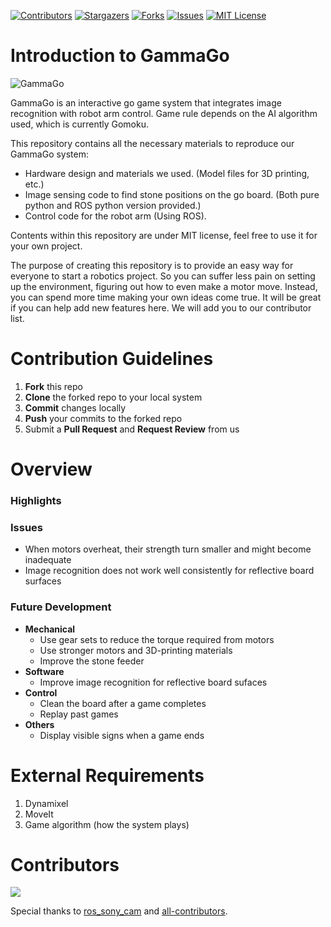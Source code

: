 [![Contributors][contributors-shield]][contributors-url]
[![Stargazers][stars-shield]][stars-url]
[![Forks][forks-shield]][forks-url]
[![Issues][issues-shield]][issues-url]
[![MIT License][license-shield]][license-url]

# Introduction to GammaGo
![GammaGo](https://user-images.githubusercontent.com/47680904/158308089-48b26049-3eb7-43ec-87d3-ab005eae93a7.jpg)

GammaGo is an interactive go game system that integrates image recognition with robot arm control. Game rule depends on the AI algorithm used, which is currently Gomoku.

This repository contains all the necessary materials to reproduce our GammaGo system:
- Hardware design and materials we used. (Model files for 3D printing, etc.)
- Image sensing code to find stone positions on the go board. (Both pure python and ROS python version provided.)
- Control code for the robot arm (Using ROS).

Contents within this repository are under MIT license, feel free to use it for your own project. 

The purpose of creating this repository is to provide an easy way for everyone to start a robotics project. So you can suffer less pain on setting up the environment, figuring out how to even make a motor move. Instead, you can spend more time making your own ideas come true. It will be great if you can help add new features here. We will add you to our contributor list.

# Contribution Guidelines
1.  **Fork** this repo
2.  **Clone** the forked repo to your local system
3.  **Commit** changes locally
4.  **Push** your commits to the forked repo
5.  Submit a **Pull Request** and **Request Review** from us

# Overview

### Highlights

### Issues
- When motors overheat, their strength turn smaller and might become inadequate
- Image recognition does not work well consistently for reflective board surfaces

### Future Development
- **Mechanical**
  - Use gear sets to reduce the torque required from motors
  - Use stronger motors and 3D-printing materials
  - Improve the stone feeder
- **Software**
  - Improve image recognition for reflective board sufaces
- **Control**
  - Clean the board after a game completes
  - Replay past games
- **Others**
  - Display visible signs when a game ends

# External Requirements
1. Dynamixel
2. MoveIt
2. Game algorithm (how the system plays)

# Contributors

<a href="https://github.com/JinZihang/GammaGo/graphs/contributors">
  <img src="https://contrib.rocks/image?repo=JinZihang/GammaGo" />
</a>

Special thanks to [ros_sony_cam](https://github.com/arcoslab/ros_sony_cam) and [all-contributors](https://github.com/all-contributors/all-contributors).

[contributors-shield]: https://img.shields.io/github/contributors/JinZihang/GammaGo?style=for-the-badge
[contributors-url]: https://github.com/JinZihang/GammaGo/graphs/contributors
[forks-shield]: https://img.shields.io/github/forks/JinZihang/GammaGo?style=for-the-badge
[forks-url]: https://github.com/JinZihang/GammaGo/network/members
[stars-shield]: https://img.shields.io/github/stars/JinZihang/GammaGo?style=for-the-badge
[stars-url]: https://github.com/JinZihang/GammaGo/stargazers
[issues-shield]: https://img.shields.io/github/issues/JinZihang/GammaGo?style=for-the-badge
[issues-url]: https://github.com/JinZihang/GammaGo/issues
[license-shield]: https://img.shields.io/github/license/JinZihang/GammaGo?style=for-the-badge
[license-url]: https://github.com/JinZihang/GammaGo/blob/main/LICENSE
